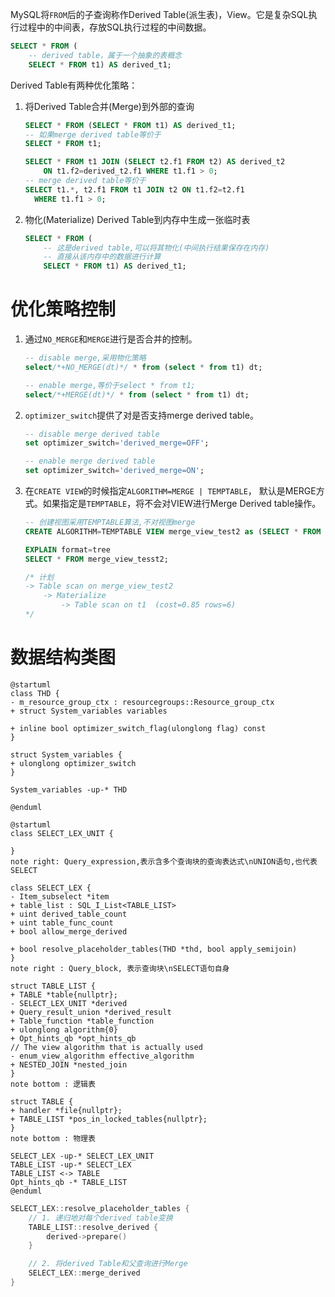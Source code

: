 MySQL将`FROM`后的子查询称作Derived Table(派生表)，View。它是复杂SQL执行过程中的中间表，存放SQL执行过程的中间数据。

```sql
SELECT * FROM (
    -- derived table，属于一个抽象的表概念
    SELECT * FROM t1) AS derived_t1;
```

Derived Table有两种优化策略：

1.  将Derived Table合并(Merge)到外部的查询

    ```sql
    SELECT * FROM (SELECT * FROM t1) AS derived_t1;
    -- 如果merge derived table等价于
    SELECT * FROM t1;
    
    SELECT * FROM t1 JOIN (SELECT t2.f1 FROM t2) AS derived_t2
      	ON t1.f2=derived_t2.f1 WHERE t1.f1 > 0;
    -- merge derived table等价于
    SELECT t1.*, t2.f1 FROM t1 JOIN t2 ON t1.f2=t2.f1
      WHERE t1.f1 > 0;
    ```

2. 物化(Materialize) Derived Table到内存中生成一张临时表

    ```sql
    SELECT * FROM (
        -- 这是derived table,可以将其物化(中间执行结果保存在内存)
        -- 直接从该内存中的数据进行计算
        SELECT * FROM t1) AS derived_t1;
    ```



# 优化策略控制

1. 通过`NO_MERGE`和`MERGE`进行是否合并的控制。

    ```sql
    -- disable merge,采用物化策略
    select/*+NO_MERGE(dt)*/ * from (select * from t1) dt;
    
    -- enable merge,等价于select * from t1;
    select/*+MERGE(dt)*/ * from (select * from t1) dt;
    ```

2. `optimizer_switch`提供了对是否支持merge derived table。

    ```sql
    -- disable merge derived table
    set optimizer_switch='derived_merge=OFF';
    
    -- enable merge derived table
    set optimizer_switch='derived_merge=ON';
    ```

3. 在`CREATE VIEW`的时候指定`ALGORITHM=MERGE | TEMPTABLE`， 默认是MERGE方式。如果指定是`TEMPTABLE`，将不会对VIEW进行Merge Derived table操作。

    ```sql
    -- 创建视图采用TEMPTABLE算法,不对视图merge
    CREATE ALGORITHM=TEMPTABLE VIEW merge_view_test2 as (SELECT * FROM t1);
    
    EXPLAIN format=tree
    SELECT * FROM merge_view_tesst2;
    
    /* 计划
    -> Table scan on merge_view_test2
        -> Materialize
            -> Table scan on t1  (cost=0.85 rows=6)
    */
    ```
# 数据结构类图
```plantuml
@startuml
class THD {
- m_resource_group_ctx : resourcegroups::Resource_group_ctx
+ struct System_variables variables

+ inline bool optimizer_switch_flag(ulonglong flag) const
}

struct System_variables {
+ ulonglong optimizer_switch
}

System_variables -up-* THD

@enduml
```

```plantuml
@startuml
class SELECT_LEX_UNIT {

}
note right: Query_expression,表示含多个查询块的查询表达式\nUNION语句,也代表SELECT

class SELECT_LEX {
- Item_subselect *item
+ table_list : SQL_I_List<TABLE_LIST>
+ uint derived_table_count
+ uint table_func_count
+ bool allow_merge_derived

+ bool resolve_placeholder_tables(THD *thd, bool apply_semijoin)
}
note right : Query_block, 表示查询块\nSELECT语句自身

struct TABLE_LIST {
+ TABLE *table{nullptr};
- SELECT_LEX_UNIT *derived
+ Query_result_union *derived_result
+ Table_function *table_function
+ ulonglong algorithm{0}
+ Opt_hints_qb *opt_hints_qb
// The view algorithm that is actually used
- enum_view_algorithm effective_algorithm
+ NESTED_JOIN *nested_join
}
note bottom : 逻辑表

struct TABLE {
+ handler *file{nullptr};
+ TABLE_LIST *pos_in_locked_tables{nullptr};
}
note bottom : 物理表

SELECT_LEX -up-* SELECT_LEX_UNIT
TABLE_LIST -up-* SELECT_LEX
TABLE_LIST <-> TABLE
Opt_hints_qb -* TABLE_LIST
@enduml
```


```C++
SELECT_LEX::resolve_placeholder_tables {
    // 1. 递归地对每个derived table变换
    TABLE_LIST::resolve_derived {
        derived->prepare()
    }

    // 2. 将derived Table和父查询进行Merge
    SELECT_LEX::merge_derived
}

```